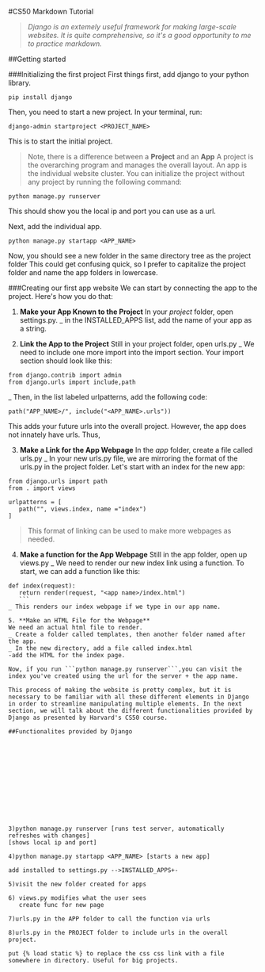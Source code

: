 #CS50 Markdown Tutorial
>*Django is an extemely useful framework for making large-scale websites. It is quite comprehensive, so it's a good opportunity to me to practice markdown.*

##Getting started

###Initializing the first project
First things first, add django to your python library. 
```
pip install django
```

Then, you need to start a new project. In your terminal, run:
```
django-admin startproject <PROJECT_NAME>
```
This is to start the initial project.
>Note, there is a difference between a **Project** and an **App**
>A project is the overarching program and manages the overall layout.
>An app is the individual website cluster.
You can initialize the project without any project by running the following command:
```
python manage.py runserver
```
This should show you the local ip and port you can use as a url.


Next, add the individual app.
```
python manage.py startapp <APP_NAME>
```

Now, you should see a new folder in the same directory tree as the project folder
This could get confusing quick, so I prefer to capitalize the project folder and name the app folders in lowercase.

###Creating our first app website
We can start by connecting the app to the project.
Here's how you do that:
1. **Make your App Known to the Project**
In your *project* folder, open settings.py.
 _ in the INSTALLED_APPS list, add the name of your app as a string.

2. **Link the App to the Project**
Still in your project folder, open urls.py
 _ We need to include one more import into the import section. Your import section should look like this:
 ```
 from django.contrib import admin
 from django.urls import include,path
 ```
 _ Then, in the list labeled urlpatterns, add the following code:
 ```
 path("APP_NAME>/", include("<APP_NAME>.urls"))
 ```
 This adds your future urls into the overall project. However, the app does not innately have urls. Thus,

3. **Make a Link for the App Webpage**
In the *app* folder, create a file called urls.py
 _ In your new urls.py file, we are mirroring the format of the urls.py in the project folder. Let's start with an index for the new app:
 ```
 from django.urls import path
 from . import views

 urlpatterns = [
    path("", views.index, name ="index")
 ]
 ```
 >This format of linking can be used to make more webpages as needed. 

4. **Make a function for the App Webpage**
Still in the app folder, open up views.py
 _ We need to render our new index link using a function. To start, we can add a function like this:
 ```
 def index(request):
    return render(request, "<app name>/index.html")
    ```
 _ This renders our index webpage if we type in our app name.

5. **Make an HTML File for the Webpage**
We need an actual html file to render.
 _ Create a folder called templates, then another folder named after the app.
 _ In the new directory, add a file called index.html
 -add the HTML for the index page.

Now, if you run ```python manage.py runserver```,you can visit the index you've created using the url for the server + the app name.

This process of making the website is pretty complex, but it is necessary to be familiar with all these different elements in Django in order to streamline manipulating multiple elements. In the next section, we will talk about the different functionalities provided by Django as presented by Harvard's CS50 course.

##Functionalites provided by Django




 

 






3)python manage.py runserver [runs test server, automatically refreshes with changes] 
[shows local ip and port]

4)python manage.py startapp <APP_NAME> [starts a new app]

add installed to settings.py -->INSTALLED_APPS+-

5)visit the new folder created for apps

6) views.py modifies what the user sees
    create func for new page

7)urls.py in the APP folder to call the function via urls

8)urls.py in the PROJECT folder to include urls in the overall project.

put {% load static %} to replace the css css link with a file somewhere in directory. Useful for big projects.

